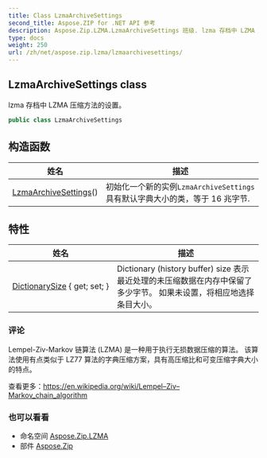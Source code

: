 ```yaml
---
title: Class LzmaArchiveSettings
second_title: Aspose.ZIP for .NET API 参考
description: Aspose.Zip.LZMA.LzmaArchiveSettings 班级. lzma 存档中 LZMA 压缩方法的设置
type: docs
weight: 250
url: /zh/net/aspose.zip.lzma/lzmaarchivesettings/
---
```

## LzmaArchiveSettings class

lzma 存档中 LZMA 压缩方法的设置。

```csharp
public class LzmaArchiveSettings
```

## 构造函数

| 姓名 | 描述 |
| --- | --- |
| [LzmaArchiveSettings](lzmaarchivesettings/)() | 初始化一个新的实例`LzmaArchiveSettings`具有默认字典大小的类，等于 16 兆字节. |

## 特性

| 姓名 | 描述 |
| --- | --- |
| [DictionarySize](../../aspose.zip.lzma/lzmaarchivesettings/dictionarysize/) { get; set; } | Dictionary (history buffer) size 表示最近处理的未压缩数据在内存中保留了多少字节。 如果未设置，将相应地选择条目大小。 |

### 评论

Lempel-Ziv-Markov 链算法 (LZMA) 是一种用于执行无损数据压缩的算法。 该算法使用有点类似于 LZ77 算法的字典压缩方案，具有高压缩比和可变压缩字典大小的特点。

查看更多：https://en.wikipedia.org/wiki/Lempel–Ziv–Markov_chain_algorithm

### 也可以看看

* 命名空间 [Aspose.Zip.LZMA](../../aspose.zip.lzma/)
* 部件 [Aspose.Zip](../../)


